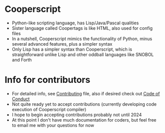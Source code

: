 # Cooperscript
* Python-like scripting language, has Lisp/Java/Pascal qualities
* Sister language called Coopertags is like HTML, also used for config files
* In a nutshell, Cooperscript mimics the functionality of Python, minus several advanced features, plus a simpler syntax
* Only Lisp has a simpler syntax than Cooperscript, which is straightforward unlike Lisp and other oddball languages like SNOBOL and Forth
# Info for contributors
* For detailed info, see [Contributing](CONTRIBUTING.md) file, also if desired check out [Code of Conduct](CODE_OF_CONDUCT.md)
* Not quite ready yet to accept contributions (currently developing code execution of Cooperscript compiler)
* I hope to begin accepting contributions probably not until 2024
* At this point I don't have much documentation for coders, but feel free to email me with your questions for now
